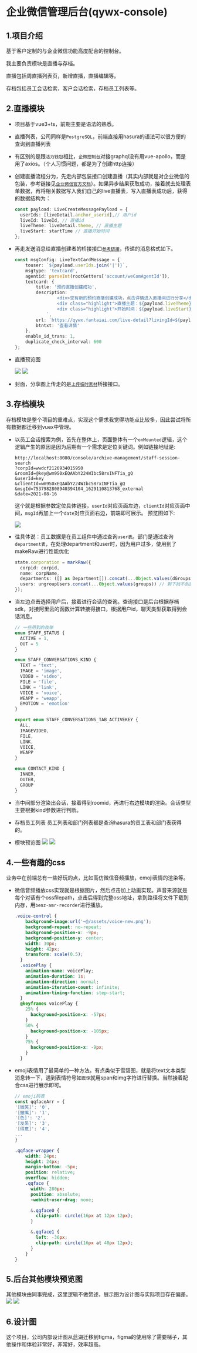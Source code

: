 # 企业微信管理后台(qywx-console)
## 1.项目介绍
基于客户定制的与企业微信功能高度配合的控制台。

我主要负责模块是直播与存档。

直播包括周直播列表页，新增直播，直播编辑等。

存档包括员工会话检索，客户会话检索，存档员工列表等。

## 2.直播模块
- 项目基于vue3+ts，前期主要是语法的熟悉。
- 直播列表，公司同样是`PostgreSQL`，前端直接用hasura的语法可以很方便的查询到直播列表
- 有区别的是跟`活力钱包`相比，`企微控制台`对接graphql没有用vue-apollo，而是用了axios。（个人习惯问题，都是为了创建http连接）
- 创建直播流程分为，先走内部包装接口创建直播（其实内部就是对企业微信的包装，参考链接见[`企业微信官方文档`](https://developer.work.weixin.qq.com/document/path/93637)）。如果异步结果获取成功，接着就去处理表单数据，再将相关数据写入我们自己的live直播表，写入直播表成功后，获得的数据结构为：
  ```typescript
  const payload: LiveCreateMessagePayload = {
    userIds: [liveDetail.anchor_userid],// 用户id
    liveId: liveId, // 直播id
    liveTheme: liveDetail.theme, // 直播主题
    liveStart: startTime // 直播开始时间
  };
  ```
- 再走发送消息给直播创建者的桥接接口[`参考链接`](https://developer.work.weixin.qq.com/document/path/90236)，传递的消息格式如下。
    ```typescript
    const msgConfig: LiveTextCardMessage = {
        touser: `${payload.userIds.join('|')}`,
        msgtype: 'textcard',
        agentid: parseInt(rootGetters['account/weComAgentId']),
        textcard: {
            title: '预约直播创建成功',
            description: `
                    <div>您有新的预约直播创建成功，点击详情进入直播间进行分享</div>
                    <div class="highlight">直播主题：${payload.liveTheme}</div>
                    <div class="highlight">开始时间：${payload.liveStart}</div>
                `,
            url: `https://qywx.fantaiai.com/live-detail?livingId=${payload.liveId}`,
            btntxt: '查看详情'
        },
        enable_id_trans: 1,
        duplicate_check_interval: 600
    };
    ```
- 直播预览图 

  <img src="/assets/2/直播雷达.png"/>
  <img src="/assets/2/新建直播.png"/>

- 封面，分享图上传走的是[`上传临时素材`](https://developer.work.weixin.qq.com/document/path/90253)桥接接口。


## 3.存档模块
存档模块是整个项目的重难点，实现这个需求我觉得功能点比较多，因此尝试将所有数据都迁移到vuex中管理。

- 以员工会话搜索为例，首先在整体上，页面整体有一个`onMounted`逻辑，这个逻辑产生的原因是因为后期有一个需求是定位关键词。例如链接地址是:
  ```
  http://localhost:8080/console/archive-management/staff-session-search
  ?corpId=wwdcf2126934015950
  &roomId=@key@wm9S0xEQAAbY224WIbc58rxINFTia_gQ
  &userId=key
  &clientId=wm9S0xEQAAbY224WIbc58rxINFTia_gQ
  &msgId=7537982808940394104_1629110813768_external
  &date=2021-08-16
  ```
  这个就是根据参数定位具体链接，`userId`对应页面左边，`clientId`对应页面中间，`msgId`再加上一个`date`对应页面右边，前端即可展示。
  预览图如下:

  <img src="/assets/2/存档管理-员工会话检索-语音通话.png"/>

- 往具体说：员工数据是在员工组件中通过查询`user表`。部门是通过查询`department表`，在处理department和user时，因为用户过多，使用到了makeRaw进行性能优化
  ```typescript
  state.corporation = markRaw({
    corpid: corpid,
    name: corpName,
    departments: ([] as Department[]).concat(...Object.values(dGroups)), // 剩下的部门计入根部门
    users: ungroupUsers.concat(...Object.values(groups)) // 剩下找不到部门的计入未分组用户
  });
  ```
- 当左边点击选择用户后，接着进行会话的查询。查询接口是后台根据存档sdk，对接阿里云的函数计算转接得接口，根据用户id，聊天类型获取得到会话消息。
  ```typescript
  // 一些用到的枚举
  enum STAFF_STATUS {
    ACTIVE = 1,
    OUT = 5
  }
  
  enum STAFF_CONVERSATIONS_KIND {
    TEXT = 'text',
    IMAGE = 'image',
    VIDEO = 'video',
    FILE = 'file',
    LINK = 'link',
    VOICE = 'voice',
    WEAPP = 'weapp',
    EMOTION = 'emotion'
  }
  
  export enum STAFF_CONVERSATIONS_TAB_ACTIVEKEY {
    ALL,
    IMAGEVIDEO,
    FILE,
    LINK,
    VOICE,
    WEAPP
  }
  
  enum CONTACT_KIND {
    INNER,
    OUTER,
    GROUP
  }
  ```
- 当中间部分渲染出会话，接着得到roomid，再进行右边模块的渲染。会话类型主要根据kind参数进行判断。
- 存档员工列表
    员工列表和部门列表都是查询hasura的员工表和部门表获得的。
- 模块预览图
  <img src="/assets/2/存档管理-员工会话检索-图片及视频.png"/>
  <img src="/assets/2/存档管理-存档员工列表.png"/>

## 4.一些有趣的css
业务中在前端总有一些好玩的点，比如高仿微信音频播放，emoji表情的渲染等。
- 微信音频播放css实现就是根据图片，然后点击加上动画实现。声音来源就是每个对话有个ossfilepath，点击后得到完整oss地址，拿到路径将文件下载到内存，用`benz-amr-recorder`进行播放。
  ```scss
  .voice-control {
      background-image:url('~@/assets/voice-new.png');
      background-repeat: no-repeat;
      background-position-x: -9px;
      background-position-y: center;
      width: 30px;
      height: 42px;
      transform: scale(0.5);
    }
    .voicePlay {
      animation-name: voicePlay;
      animation-duration: 1s;
      animation-direction: normal;
      animation-iteration-count: infinite;
      animation-timing-function: step-start;
    }
    @keyframes voicePlay {
      25% {
        background-position-x: -57px;
      }
      50% {
        background-position-x: -105px;
      }
      75% {
        background-position-x: -9px;
      }
    }
  ```
  
- emoji表情用了最简单的一种方法。有点类似于雪碧图，就是将text文本类型消息转一下，遇到表情符号如`震惊`就用span和img字符进行替换。当然接着配合css进行展示即可。
  ```typescript
  // emoji码表
  const qqfaceArr = {
  '[微笑]': '0',
  '[撇嘴]': '1',
  '[色]': '2',
  '[发呆]': '3',
  '[得意]': '4',
  ...
  }
  ```
  ```scss
  .qqface-wrapper {
      width: 24px;
      height: 24px;
      margin-bottom: -5px;
      position: relative;
      overflow: hidden;
      .qqface {
        width: 280px;
        position: absolute;
        -webkit-user-drag: none;
  
        &.qqface0 {
          clip-path: circle(16px at 12px 12px);
        }
  
        &.qqface1 {
          left: -36px;
          clip-path: circle(16px at 48px 12px);
        }
      }
  }
  ```

## 5.后台其他模块预览图
其他模块由同事完成，这里逻辑不做赘述，展示图为设计图与实际项目存在偏差。
  <img src="/assets/2/人员管理-员工列表.png"/>
  <img src="/assets/2/权限管理-新增角色.png"/>


## 6.设计图
这个项目，公司内部设计图从蓝湖迁移到figma，figma的使用除了需要梯子，其他操作和体验非常好，非常好，效率超高。